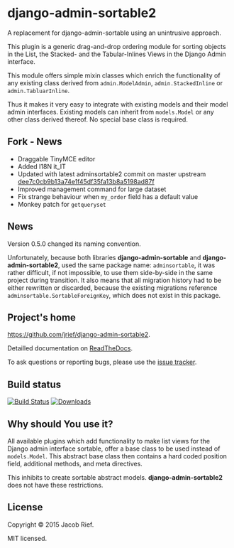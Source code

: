 django-admin-sortable2
======================

A replacement for django-admin-sortable using an unintrusive approach.

This plugin is a generic drag-and-drop ordering module for sorting objects in the List, the Stacked- and the Tabular-Inlines Views in the Django Admin interface.

This module offers simple mixin classes which enrich the functionality of any existing class derived
from ``admin.ModelAdmin``, ``admin.StackedInline`` or ``admin.TabluarInline``.

Thus it makes it very easy to integrate with existing models and their model admin interfaces.
Existing models can inherit from ``models.Model`` or any other class derived thereof. No special
base class is required.


Fork - News
----

* Draggable TinyMCE editor
* Added I18N it_IT
* Updated with latest adminsortable2 commit on master upstream [dee7c0cb9b13a74e1f45df35fa13b8a5198ad87f](https://github.com/jrief/django-admin-sortable2/commit/dee7c0cb9b13a74e1f45df35fa13b8a5198ad87f)
* Improved management command for large dataset
* Fix strange behaviour when ```my_order``` field has a default value
* Monkey patch for ```getqueryset```

News
----
Version 0.5.0 changed its naming convention.

Unfortunately, because both libraries **django-admin-sortable** and **django-admin-sortable2**, used the same
package name: ``adminsortable``, it was rather difficult, if not impossible, to use them side-by-side
in the same project during transition. It also means that all migration history had to be either
rewritten or discarded, because the existing migrations reference ``adminsortable.SortableForeignKey``,
which does not exist in this package.


Project's home
--------------
https://github.com/jrief/django-admin-sortable2.

Detailled documentation on [ReadTheDocs](http://django-admin-sortable2.readthedocs.org/en/latest/).

To ask questions or reporting bugs, please use the [issue tracker](https://github.com/jrief/django-admin-sortable2/issues).

Build status
------------
[![Build Status](https://travis-ci.org/jrief/django-admin-sortable2.png?branch=master)](https://travis-ci.org/jrief/django-admin-sortable2)
[![Downloads](http://img.shields.io/pypi/dm/django-admin-sortable2.svg?style=flat-square)](https://pypi.python.org/pypi/django-admin-sortable2/)

Why should You use it?
----------------------
All available plugins which add functionality to make list views for the Django admin interface
sortable, offer a base class to be used instead of ``models.Model``. This abstract base class then
contains a hard coded position field, additional methods, and meta directives.

This inhibits to create sortable abstract models. **django-admin-sortable2** does not have these
restrictions.

License
-------
Copyright &copy; 2015 Jacob Rief.

MIT licensed.
